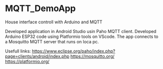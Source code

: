 # MQTT_DemoApp
 House interface controll with Arduino and MQTT

Developed application in Android Studio usin Paho MQTT client.
Developed Arduino ESP32 code using Platformio tools on VScode.
The app connects to a Mosquitto MQTT server that runs on loca pc.

Usefull links:
https://www.eclipse.org/paho/index.php?page=clients/android/index.php
https://mosquitto.org/
https://platformio.org/
